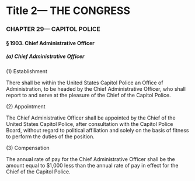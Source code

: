 
# Title 2— THE CONGRESS
### CHAPTER 29— CAPITOL POLICE
#### § 1903. Chief Administrative Officer
##### (a) Chief Administrative Officer

(1) Establishment

There shall be within the United States Capitol Police an Office of Administration, to be headed by the Chief Administrative Officer, who shall report to and serve at the pleasure of the Chief of the Capitol Police.

(2) Appointment

The Chief Administrative Officer shall be appointed by the Chief of the United States Capitol Police, after consultation with the Capitol Police Board, without regard to political affiliation and solely on the basis of fitness to perform the duties of the position.

(3) Compensation

The annual rate of pay for the Chief Administrative Officer shall be the amount equal to $1,000 less than the annual rate of pay in effect for the Chief of the Capitol Police.

